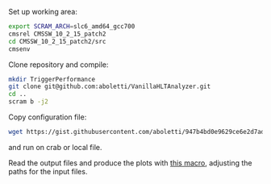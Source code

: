 Set up working area:
```sh
export SCRAM_ARCH=slc6_amd64_gcc700
cmsrel CMSSW_10_2_15_patch2
cd CMSSW_10_2_15_patch2/src
cmsenv
```

Clone repository and compile:
```sh
mkdir TriggerPerformance
git clone git@github.com:aboletti/VanillaHLTAnalyzer.git
cd ..
scram b -j2
```

Copy configuration file:
```sh
wget https://gist.githubusercontent.com/aboletti/947b4bd0e9629ce6e2d7ad55811be5e7/raw/RunNtuple_miniAOD.py
```
and run on crab or local file.

Read the output files and produce the plots with [this macro](https://gist.github.com/aboletti/a0776d7e35e444b3c452933de52ca39e), adjusting the paths for the input files.
